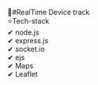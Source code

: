 📌#RealTime Device track
<br/>
⭐Tech-stack
<br/>
  ✔ node.js
  <br/>
  ✔ express.js
  <br/>
  ✔ socket.io
  <br/>
  ✔ ejs
  <br/>
  ✔ Maps
  <br/>
  ✔ Leaflet
  <br/>
  
